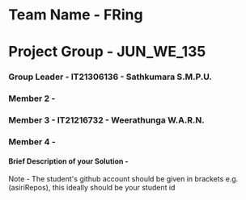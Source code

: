# Team Name - FRing
# Project Group - JUN_WE_135
### Group Leader - IT21306136 - Sathkumara S.M.P.U.
### Member 2 -
### Member 3 - IT21216732 - Weerathunga W.A.R.N.
### Member 4 - 

#### Brief Description of your Solution - 

Note - The student's github account should be given in brackets e.g. (asiriRepos), this ideally should be your student id
